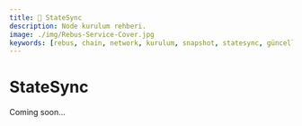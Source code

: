 ```yaml
---
title: 🔄 StateSync
description: Node kurulum rehberi.
image: ./img/Rebus-Service-Cover.jpg
keywords: [rebus, chain, network, kurulum, snapshot, statesync, güncelleme]
---
```


# StateSync

Coming soon...
